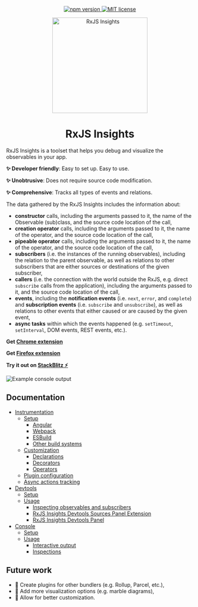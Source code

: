 <p align="center">
  <a href="https://badge.fury.io/js/@rxjs-insights%2Fcore">
    <img src="https://badge.fury.io/js/@rxjs-insights%2Fcore.svg" alt="npm version">
  </a>
  <a href="https://github.com/ksz-ksz/rxjs-insights/blob/master/LICENSE">
    <img src="https://img.shields.io/badge/license-MIT-blue.svg" alt="MIT license" />
  </a>
</p>

<p align="center"><img src="./resources/rxjs-insights.svg" width="256px" alt="RxJS Insights"/></p>

<h1 align="center">RxJS Insights</h1>

RxJS Insights is a toolset that helps you debug and visualize the observables in your app.

**✨ Developer friendly**: Easy to set up. Easy to use.

**✨ Unobtrusive**: Does not require source code modification.

**✨ Comprehensive**: Tracks all types of events and relations.

The data gathered by the RxJS Insights includes the information about:

* **constructor** calls, including the arguments passed to it, the name of the Observable (sub)class, and the source code location of the call,
* **creation operator** calls, including the arguments passed to it, the name of the operator, and the source code location of the call,
* **pipeable operator** calls, including the arguments passed to it, the name of the operator, and the source code location of the call,
* **subscribers** (i.e. the instances of the running observables), including the relation to the parent observable, as well as relations to other subscribers that are either sources or destinations of the given subscriber,
* **callers** (i.e. the connection with the world outside the RxJS, e.g. direct `subscribe` calls from the application), including the arguments passed to it, and the source code location of the call,
* **events**, including the **notification events** (i.e. `next`, `error`, and `complete`) and **subscription events** (i.e. `subscribe` and `unsubscribe`), as well as relations to other events that either caused or are caused by the given event,
* **async tasks** within which the events happened (e.g. `setTimeout`, `setInterval`, DOM events, REST events, etc.).

**Get [Chrome extension](https://chrome.google.com/webstore/detail/rxjs-insights/nndeaiihppbmgiejbpbpkohdhilffdgj)**

**Get [Firefox extension](https://addons.mozilla.org/en-US/firefox/addon/rxjs-insights/)**

**Try it out on [StackBlitz ⚡](https://stackblitz.com/edit/rxjs-insights-playground?file=src%2Findex.ts)**

![Example console output](./resources/rxjs-insights.gif)

## Documentation

* [Instrumentation](./docs/instrumentation/index.md)
  * [Setup](./docs/instrumentation/setup/index.md)
    * [Angular](./docs/instrumentation/setup/angular.md)
    * [Webpack](./docs/instrumentation/setup/webpack.md)
    * [ESBuild](./docs/instrumentation/setup/esbuild.md)
    * [Other build systems](./docs/instrumentation/setup/others.md)
  * [Customization](./docs/instrumentation/customization.md)
    * [Declarations](./docs/instrumentation/customization.md#declarations)
    * [Decorators](./docs/instrumentation/customization.md#decorators)
    * [Operators](./docs/instrumentation/customization.md#operators)
  * [Plugin configuration](./docs/instrumentation/plugin-configuration.md)
  * [Async actions tracking](./docs/instrumentation/async-actions-tracking.md)
* [Devtools](./docs/devtools/index.md)
  * [Setup](./docs/devtools/setup.md)
  * [Usage](./docs/devtools/usage.md)
    * [Inspecting observables and subscribers](./docs/devtools/usage.md#inspecting-observables-and-subscribers)
    * [RxJS Insights Devtools Sources Panel Extension](./docs/devtools/usage.md#using-the-rxjs-insights-devtools-sources-panel-extension)
    * [RxJS Insights Devtools Panel](./docs/devtools/usage.md#using-the-rxjs-insights-devtools-panel)
* [Console](./docs/console/index.md)
  * [Setup](./docs/console/setup.md)
  * [Usage](./docs/console/usage.md)
    * [Interactive output](./docs/console/usage.md#interactive-output)
    * [Inspections](./docs/console/usage.md#inspections)

## Future work

* 🧩 Create plugins for other bundlers (e.g. Rollup, Parcel, etc.), 
* 🧩 Add more visualization options (e.g. marble diagrams),
* 🧩 Allow for better customization.
